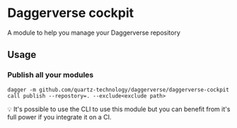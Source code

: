 # Daggerverse cockpit

A module to help you manage your Daggerverse repository

## Usage

### Publish all your modules

```
dagger -m github.com/quartz-technology/daggerverse/daggerverse-cockpit call publish --repostory=. --exclude<exclude path>
```

💡 It's possible to use the CLI to use this module but you can benefit from it's full power if you integrate it on a CI.